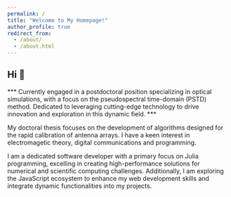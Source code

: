 ```yaml
---
permalink: /
title: "Welcome to My Homepage!"
author_profile: true
redirect_from: 
  - /about/
  - /about.html
---
```


<h2>Hi 👋</h2>

*** Currently engaged in a postdoctoral position specializing in optical simulations, with a focus on the pseudospectral time-domain (PSTD) method. Dedicated to leveraging cutting-edge technology to drive innovation and exploration in this dynamic field. ***


My doctoral thesis focuses on the development of algorithms designed for the rapid calibration of antenna arrays. I have a keen interest in electromagetic theory, digital communications and programming.


I am a dedicated software developer with a primary focus on Julia programming, excelling in creating high-performance solutions for numerical and scientific computing challenges. Additionally, I am exploring the JavaScript ecosystem to enhance my web development skills and integrate dynamic functionalities into my projects.